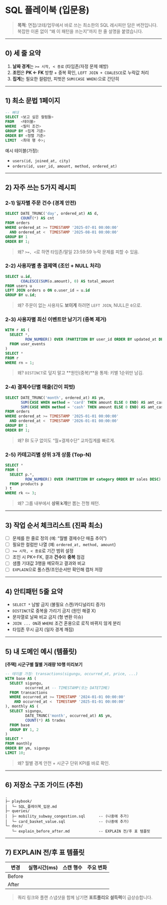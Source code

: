 # SQL 플레이북 (입문용)

> **목적**: 면접/코테/업무에서 바로 쓰는 최소한의 SQL 레시피만 담은 버전입니다. 복잡한 이론 없이 “왜 이 패턴을 쓰는지”까지 한 줄 설명을 붙였습니다.

---

## 0) 세 줄 요약

1. **날짜 경계**는 `>= 시작, < 종료` (타임존/자정 문제 예방)
2. **조인**은 **PK ← FK** 방향 + 중복 확인, `LEFT JOIN + COALESCE`로 누락값 처리
3. **집계**는 필요한 컬럼만, 피벗은 `SUM(CASE WHEN)`으로 간단히

---

## 1) 최소 문법 1페이지

```sql
-- 뼈대
SELECT <보고 싶은 컬럼들>
FROM   <테이블>
WHERE  <필터 조건>
GROUP BY <집계 기준>
ORDER BY <정렬 기준>
LIMIT  <최대 행 수>;
```

예시 테이블(가정):

* `users(id, joined_at, city)`
* `orders(id, user_id, amount, method, ordered_at)`

---

## 2) 자주 쓰는 5가지 레시피

### 2-1) 일자별 주문 건수 (경계 안전)

```sql
SELECT DATE_TRUNC('day', ordered_at) AS d,
       COUNT(*) AS cnt
FROM orders
WHERE ordered_at >= TIMESTAMP '2025-07-01 00:00:00'
  AND ordered_at <  TIMESTAMP '2025-08-01 00:00:00'
GROUP BY 1
ORDER BY 1;
```

> 왜? `>=, <`로 하면 타임존/말일 23:59:59 누락 문제를 피할 수 있음.

### 2-2) 사용자별 총 결제액 (조인 + NULL 처리)

```sql
SELECT u.id,
       COALESCE(SUM(o.amount), 0) AS total_amount
FROM users u
LEFT JOIN orders o ON o.user_id = u.id
GROUP BY u.id;
```

> 왜? 주문이 없는 사용자도 **보이게** 하려면 `LEFT JOIN`, NULL은 `0`으로.

### 2-3) 사용자별 최신 이벤트만 남기기 (중복 제거)

```sql
WITH r AS (
  SELECT *,
         ROW_NUMBER() OVER (PARTITION BY user_id ORDER BY updated_at DESC) AS rn
  FROM user_events
)
SELECT *
FROM r
WHERE rn = 1;
```

> 왜? `DISTINCT`로 덮지 말고 \*\*원인(중복)\*\*을 통제: 키별 1순위만 남김.

### 2-4) 결제수단별 매출(간이 피벗)

```sql
SELECT DATE_TRUNC('month', ordered_at) AS ym,
       SUM(CASE WHEN method = 'card' THEN amount ELSE 0 END) AS amt_card,
       SUM(CASE WHEN method = 'cash' THEN amount ELSE 0 END) AS amt_cash
FROM orders
WHERE ordered_at >= TIMESTAMP '2025-01-01 00:00:00'
  AND ordered_at <  TIMESTAMP '2026-01-01 00:00:00'
GROUP BY 1
ORDER BY 1;
```

> 왜? BI 도구 없이도 “월×결제수단” 교차집계를 빠르게.

### 2-5) 카테고리별 상위 3개 상품 (Top-N)

```sql
SELECT *
FROM (
  SELECT p.*,
         ROW_NUMBER() OVER (PARTITION BY category ORDER BY sales DESC) AS rk
  FROM products p
) t
WHERE rk <= 3;
```

> 왜? 그룹 내부에서 **상위 k개**만 뽑는 전형 패턴.

---

## 3) 작업 순서 체크리스트 (진짜 최소)

* [ ] 문제를 한 줄로 정의 (예: “월별 결제수단 매출 추이”)
* [ ] 필요한 컬럼만 나열 (예: `ordered_at, method, amount`)
* [ ] `>= 시작, < 종료`로 기간 범위 설정
* [ ] 조인 시 PK←FK, 결과 **건수**와 **중복** 점검
* [ ] 샘플 기대값 3행을 메모하고 결과와 비교
* [ ] `EXPLAIN`으로 풀스캔/조인순서만 확인해 캡처 저장

---

## 4) 안티패턴 5줄 요약

* `SELECT *` 남발 금지 (불필요 스캔/카디널리티 증가)
* `DISTINCT`로 중복을 가리기 금지 (원인 해결 X)
* 문자열로 날짜 비교 금지 (형 변환 이슈)
* `JOIN ... ON`과 `WHERE` 조건 혼용으로 로직 바뀌지 않게 분리
* 타임존 무시 금지 (일자 경계 깨짐)

---

## 5) 내 도메인 예시 (템플릿)

**\[주택] 시군구별 월별 거래량 10행 미리보기**

```sql
-- 테이블 가정: transactions(sigungu, occurred_at, price, ...)
WITH base AS (
  SELECT sigungu,
         occurred_at -- TIMESTAMP(또는 DATETIME)
  FROM transactions
  WHERE occurred_at >= TIMESTAMP '2024-01-01 00:00:00'
    AND occurred_at <  TIMESTAMP '2025-01-01 00:00:00'
), monthly AS (
  SELECT sigungu,
         DATE_TRUNC('month', occurred_at) AS ym,
         COUNT(*) AS trades
  FROM base
  GROUP BY 1, 2
)
SELECT *
FROM monthly
ORDER BY ym, sigungu
LIMIT 10;
```

> 왜? 월별 경계 안전 + 시군구 단위 KPI를 바로 확인.

---

## 6) 저장소 구조 가이드 (추천)

```
.
├─ playbook/
│  └─ SQL_플레이북_입문.md
├─ queries/
│  ├─ mobility_subway_congestion.sql      -- (나중에 추가)
│  └─ card_basket_value.sql               -- (나중에 추가)
└─ docs/
   └─ explain_before_after.md             -- EXPLAIN 전/후 표 템플릿
```

---

## 7) EXPLAIN 전/후 표 템플릿

| 변경     | 실행시간(ms) | 스캔 행수 | 주요 변화 |
| ------ | -------: | ----: | ----- |
| Before |          |       |       |
| After  |          |       |       |

> 쿼리 링크와 플랜 스냅샷을 함께 남기면 **포트폴리오 설득력**이 급상승합니다.
